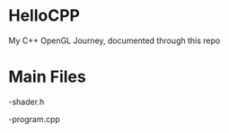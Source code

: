 # HelloCPP
My C++ OpenGL Journey, documented through this repo

# Main Files

-shader.h

-program.cpp
